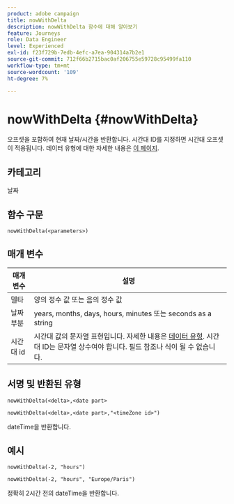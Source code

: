 ```yaml
---
product: adobe campaign
title: nowWithDelta
description: nowWithDelta 함수에 대해 알아보기
feature: Journeys
role: Data Engineer
level: Experienced
exl-id: f23f729b-7edb-4efc-a7ea-904314a7b2e1
source-git-commit: 712f66b2715bac0af206755e59728c95499fa110
workflow-type: tm+mt
source-wordcount: '109'
ht-degree: 7%

---
```


# nowWithDelta {#nowWithDelta}

오프셋을 포함하여 현재 날짜/시간을 반환합니다. 시간대 ID를 지정하면 시간대 오프셋이 적용됩니다. 데이터 유형에 대한 자세한 내용은 [이 페이지](../expression/data-types.md).

## 카테고리

날짜

## 함수 구문

`nowWithDelta(<parameters>)`

## 매개 변수

| 매개변수 | 설명 |
|--- |--- |
| 델타 | 양의 정수 값 또는 음의 정수 값 |
| 날짜 부분 | years, months, days, hours, minutes 또는 seconds as a string |
| 시간대 id | 시간대 값의 문자열 표현입니다. 자세한 내용은 [데이터 유형](../expression/data-types.md). 시간대 ID는 문자열 상수여야 합니다. 필드 참조나 식이 될 수 없습니다. |

## 서명 및 반환된 유형

`nowWithDelta(<delta>,<date part>`

`nowWithDelta(<delta>,<date part>,"<timeZone id>")`

dateTime을 반환합니다.

## 예시

`nowWithDelta(-2, "hours")`

`nowWithDelta(-2, "hours", "Europe/Paris")`

정확히 2시간 전의 dateTime을 반환합니다.
